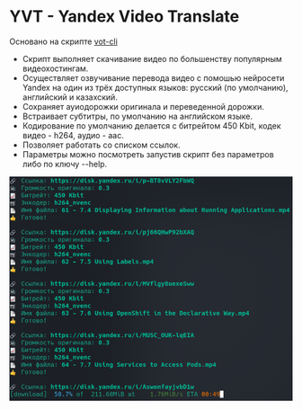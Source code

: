 # YVT - Yandex Video Translate
Основано на скрипте [vot-cli](https://github.com/FOSWLY/vot-cli)

- Скрипт выполняет скачивание видео по большенству популярным видеохостингам.
- Осуществляет озвучивание перевода видео с помошью нейросети Yandex на один из трёх доступных языков: русский (по умолчанию), английский и казахский.
- Сохраняет ауиодорожки оригинала и переведенной дорожки.
- Встраивает субтитры, по умолчанию на английском языке.
- Кодирование по умолчанию делается с битрейтом 450 Kbit, кодек видео - h264, аудио - aac.
- Позволяет работать со списком ссылок.
- Параметры можно посмотреть запустив скрипт без параметров либо по ключу --help.

![Скриншот работы](/img/example.png)

